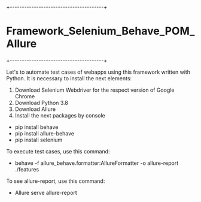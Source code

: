 
+---------------------------------------+
# Framework_Selenium_Behave_POM_Allure
+---------------------------------------+

Let's to automate test cases of webapps using this framework written with Python. It is necessary to install the next elements: 

1.	Download Selenium Webdriver for the respect version of Google Chrome
2.	Download Python 3.8 
3.	Download Allure
4.	Install the next packages by console
 * pip install behave
 * pip install allure-behave 
 * pip install selenium 

To execute test cases, use this command: 
- behave -f allure_behave.formatter:AllureFormatter -o allure-report ./features

To see allure-report, use this command: 
- Allure serve allure-report
